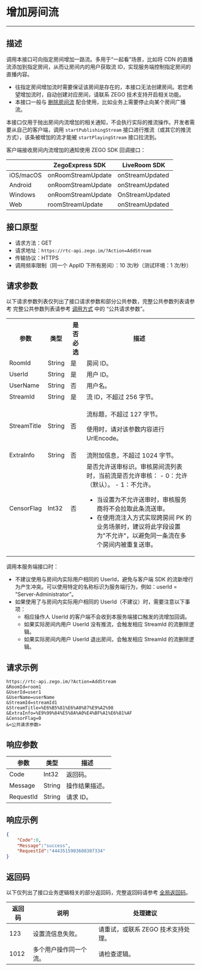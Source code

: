 # 增加房间流

---


## 描述

调用本接口可向指定房间增加一路流。多用于“一起看”场景，比如将 CDN 的直播流添加到指定房间，从而让房间内的用户获取流 ID，实现服务端控制指定房间的直播内容。

<Warning title="注意">


- 往指定房间增加流时需要保证该房间是存在的，本接口无法创建房间。若您希望增加流时，自动创建对应房间，请联系 ZEGO 技术支持开启相关功能。
- 本接口一般与 [删除房间流](https://doc-zh.zego.im/article/19563) 配合使用，比如业务上需要停止向某个房间广播流。

</Warning>



本接口仅用于抛出房间内流增加的相关通知，不会执行实际的推流操作。开发者需要从自己的客户端，调用 `startPublishingStream` 接口进行推流（或其它的推流方式），该条被增加的流才能被 `startPlayingStream` 接口拉流到。



客户端接收房间内流增加的通知使用 ZEGO SDK 回调接口：

| |ZegoExpress SDK|LiveRoom SDK|
|-|-|-|
|iOS/macOS| onRoomStreamUpdate | onStreamUpdated | 
|Android| onRoomStreamUpdate | onStreamUpdated | 
|Windows| onRoomStreamUpdate |  OnStreamUpdated | 
|Web| roomStreamUpdate | onStreamUpdated | 


## 接口原型

- 请求方法：GET
- 请求地址：`https://rtc-api.zego.im/?Action=AddStream`
- 传输协议：HTTPS
- 调用频率限制（同一个 AppID 下所有房间）：10 次/秒（测试环境：1 次/秒）



## 请求参数

以下请求参数列表仅列出了接口请求参数和部分公共参数，完整公共参数列表请参考 完整公共参数列表请参考 [调用方式](/live-streaming-server/api-reference/accessing-server-apis#公共请求参数) 中的 “公共请求参数”。


<table>
  
<tbody><tr>
<th>参数</th>
<th>类型</th>
<th>是否必选</th>
<th>描述</th>
</tr>
<tr>
<td>RoomId</td>
<td>String</td>
<td>是</td>
<td>房间 ID。</td>
</tr>
<tr>
<td>UserId</td>
<td>String</td>
<td>是</td>
<td>用户 ID。</td>
</tr>
<tr>
<td>UserName</td>
<td>String</td>
<td>否</td>
<td>用户名。</td>
</tr>
<tr>
<td>StreamId</td>
<td>String</td>
<td>是</td>
<td>流 ID，不超过 256 字节。</td>
</tr>
<tr>
<td>StreamTitle</td>
<td>String</td>
<td>否</td>
<td><p>流标题，不超过 127 字节。</p><p>使用时，请对该参数内容进行 UrlEncode。</p></td>
</tr>
<tr>
<td>ExtraInfo</td>
<td>String</td>
<td>否</td>
<td>流附加信息，不超过 1024 字节。</td>
</tr>
<tr>
<td>CensorFlag</td>
<td>Int32</td>
<td>否</td>
<td>
是否允许送审标识。审核房间流列表时，当前流是否允许审核：
- 0：允许（默认）。
- 1：不允许。

<Warning title="注意">


- 当设置为不允许送审时，审核服务商将不会拉取此条流送审。
- 在使用流注入方式实现跨房间 PK 的业务场景时，建议将此字段设置为"不允许"，以避免同一条流在多个房间内被重复送审。 

</Warning>


</td>
</tr>
</tbody></table>

<Warning title="注意">



调用本服务端接口时：    
- 不建议使用与房间内实际用户相同的 UserId，避免与客户端 SDK 的流新增行为产生冲突。可以使用特定的名称标识为服务端行为，例如：userId = “Server-Administrator”。
- 如果使用了与房间内实际用户相同的 UserId（不建议）时，需要注意以下事项：
  - 相应操作人 UserId 的客户端不会收到本服务端接口触发的流增加回调。
  - 如果实际房间内用户 UserId 没有推流，会触发相应 StreamId 的流删除逻辑。
  - 如果实际房间内用户 UserId 退出房间，会触发相应 StreamId 的流删除逻辑。

</Warning>




## 请求示例

```
https://rtc-api.zego.im/?Action=AddStream
&RoomId=room1
&UserId=user1
&UserName=userName
&StreamId=streamId1
&StreamTitle=%E6%B5%81%E6%A0%87%E9%A2%98
&ExtraInfo=%E9%99%84%E5%8A%A0%E4%BF%A1%E6%81%AF
&CensorFlag=0
&<公共请求参数>
```

## 响应参数


<table>

<thead>
  <tr>
    <th>参数</th>
    <th>类型</th>
    <th>描述</th>
  </tr>
</thead>
<tbody>
  <tr>
    <td>Code</td>
    <td>Int32</td>
    <td>返回码。</td>
  </tr>
  <tr>
    <td>Message</td>
    <td>String</td>
    <td>操作结果描述。</td>
  </tr>
  <tr>
    <td>RequestId</td>
    <td>String</td>
    <td>请求 ID。</td>
  </tr>
</tbody>
</table>


## 响应示例

```json
{
    "Code":0,
    "Message":"success",
    "RequestId":"4443515903608307334"
}
```

## 返回码

以下仅列出了接口业务逻辑相关的部分返回码，完整返回码请参考 [全局返回码](https://doc-zh.zego.im/)。

|返回码|说明| 处理建议 |
|-----|----|----|
| 123 | 设置流信息失败。 | 请重试，或联系 ZEGO 技术支持处理。 |
| 1012  | 多个用户操作同一个流。 | 请检查逻辑。 |
